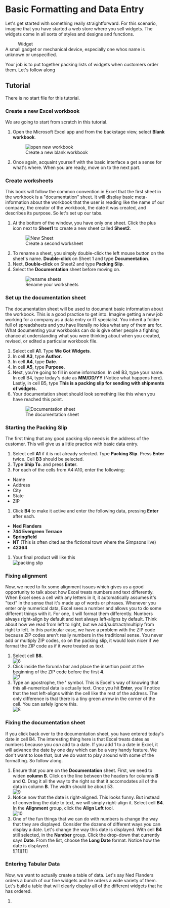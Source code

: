 # Basic Formatting and Data Entry

Let's get started with something really straightforward. For this scenario, imagine that you have started a web store where you sell widgets. The widgets come in all sorts of styles and designs and functions.

<dl>
    <dd>Widget</dd>
    <dt>A small gadget or mechanical device, especially one whos name is unknown or unspecified.</dt>
</dl>

Your job is to put together packing lists of widgets when customers order them. Let's follow along

## Tutorial

There is no start file for this tutorial.

### Create a new Excel workbook

We are going to start from scratch in this tutorial.

<ol>
    <li>
        Open the Microsoft Excel app and from the backstage view, select <strong>Blank workbook</strong>.
        <figure>
            <img src="images/tutorial1/1.png" alt="open new workbook">
            <figcaption>Create a new blank workbook</figcaption>
        </figure>
    </li>
    <li>
        Once again, acquaint yourself with the basic interface a get a sense for what's where. When you are ready, move on to the next part.
    </li>
</ol>

### Create worksheets

This book will follow the common convention in Excel that the first sheet in the workbook is a "documentation" sheet. It will display basic meta-information about the workbook that the user is reading like the name of our company, the creator of the workbook, the date it was created, and describes its purpose. So let's set up our tabs.

<ol>
    <li>
        At the bottom of the window, you have only one sheet. Click the plus icon next to <strong>Sheet1</strong> to create a new sheet called <strong>Sheet2</strong>.
        <figure>
            <img src="images/tutorial1/2.png" alt="New Sheet">
            <figcaption>Create a second worksheet</figcaption>
        </figure>
    </li>
    <li>
        To rename a sheet, you simply double-click the left mouse button on the sheet's name. <strong>Double-click</strong> on Sheet 1 and type <strong>Documentation</strong>.
    </li>
    <li>
        Next, <strong>Double-click</strong> on Sheet2 and type <strong>Packing Slip</strong>.
    </li>
    <li>
        Select the <strong>Documentation</strong> sheet before moving on.
        <figure>
            <img src="images/tutorial1/3.png" alt="rename sheets">
            <figcaption>Rename your worksheets</figcaption>
        </figure>
    </li>
</ol>

### Set up the documentation sheet

The documentation sheet will be used to document basic information about the workbook. This is a good practice to get into. Imagine getting a new job working for a company as a data entry or IT specialist. You inherit a folder full of spreadsheets and you have literally no idea what any of them are for. What documenting your workbooks can do is give other people a fighting chance at understanding what you were thinking about when you created, revised, or edited a particular workbook file.

<ol>
    <li>
        Select cell <strong>A1</strong>. Type <strong>We Got Widgets</strong>.
    </li>
    <li>
        In cell <strong>A3</strong>, type <strong>Author</strong>.
    </li>
    <li>
        In cell <strong>A4</strong>, type <strong>Date</strong>.
    </li>
    <li>
        In cell <strong>A5</strong>, type <strong>Purpose</strong>.
    </li>
    <li>
        Next, you're going to fill in some information. In cell B3, type your name. In cell B4, type today's date as <strong>MM/DD/YY</strong> (Notice what happens here). Lastly, in cell B5, type <strong>This is a packing slip for sending with shipments of widgets.</strong>
    </li>
    <li>
        Your documentation sheet should look something like this when you have reached this point.
        <figure>
            <img src="images/tutorial1/4.png" alt="Documentation sheet">
            <figcaption>The documentation sheet</figcaption>
        </figure>
    </li>
</ol>

### Starting the Packing Slip

The first thing that any good packing slip needs is the address of the customer. This will give us a little practice with basic data entry.

1. Select cell **A1** if it is not already selected. Type **Packing Slip**. Press **Enter** twice. Cell **B3** should be selected.
1. Type **Ship To**. and press **Enter**.
1. For each of the cells from A4:A10, enter the following:
  * Name
  * Address
  * City
  * State
  * ZIP
1. Click **B4** to make it active and enter the following data, pressing **Enter** after each.
  * **Ned Flanders**
  * **744 Evergreen Terrace**
  * **Springfield**
  * **NT** (This is often cited as the fictional town where the Simpsons live)
  * **42364**
1. Your final product will like this <br> ![packing slip][5]

### Fixing alignment

Now, we need to fix some alignment issues which gives us a good opportunity to talk about how Excel treats numbers and text differently. When Excel sees a cell with any letters in it, it automatically assumes it's "text" in the sense that it's made up of words or phrases. Whenever you enter only numerical data, Excel sees a number and allows you to do some different things with it. For one, it will format them differently. Numbers always right-align by default and text always left-aligns by default. Think about how we read from left to right, but we add/subtract/multiply from right to left. In this particular case, we have a problem with the ZIP code because ZIP codes aren't really numbers in the traditional sense. You never add or multiply ZIP codes, so on the packing slip, it would look nicer if we format the ZIP code as if it were treated as text.

1. Select cell **B8**. <br> ![6][6]
1. Click inside the forumla bar and place the insertion point at the beginning of the ZIP code before the first **4**. <br> ![7][7]
1. Type an apostrophe, the **'** symbol. This is Excel's way of knowing that this all-numerical data is actually text. Once you hit **Enter**, you'll notice that the text left-aligns within the cell like the rest of the address. The only difference is that there is a tiny green arrow in the corner of the cell. You can safely ignore this. <br> ![8][8]

### Fixing the documentation sheet

If you click back over to the documentation sheet, you have entered today's date in cell B4. The interesting thing here is that Excel treats dates as numbers because you *can* add to a date. If you add 1 to a date in Excel, it will advance the date by one day which can be a very handy feature. We don't want to lose that, but we do want to play around with some of the formatting. So follow along.

1. Ensure that you are on the **Documentation** sheet. First, we need to widen **column B**. Click on the line between the headers for columns **B** and **C**. Drag it all the way to the right so that it accomodates all of the data in column **B**. The width should be about 53. <br> ![9][9]
1. Notice now that the date is right-aligned. This looks funny. But instead of converting the date to text, we will simply right-align it. Select cell **B4**. In the **Alignment** group, click the **Align Left** tool. <br> ![10][10]
1. One of the fun things that we can do with numbers is change the way that they are displayed. Consider the dozens of different ways you can display a date. Let's change the way this date is displayed. With cell **B4** still selected, in the **Number** group. Click the drop-down that currently says **Date**. From the list, choose the **Long Date** format. Notice how the date is displayed. <br> ![11][11]

### Entering Tabular Data

Now, we want to actually create a table of data. Let's say Ned Flanders orders a bunch of our fine widgets and he orders a wide variety of them. Let's build a table that will clearly display all of the different widgets that he has ordered.

1. 

<!-- Images -->
[5]: images/tutorial1/5.png
[6]: images/tutorial1/6.png
[7]: images/tutorial1/7.png
[8]: images/tutorial1/8.png
[9]: images/tutorial1/9.png
[10]: images/tutorial1/10.png
